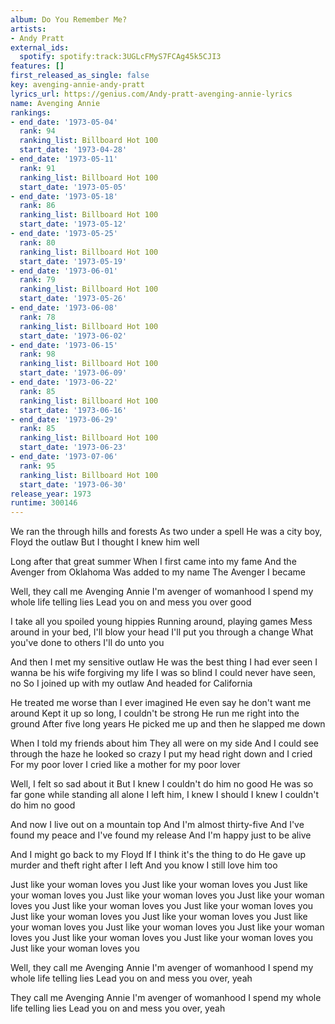 ```yaml
---
album: Do You Remember Me?
artists:
- Andy Pratt
external_ids:
  spotify: spotify:track:3UGLcFMyS7FCAg45k5CJI3
features: []
first_released_as_single: false
key: avenging-annie-andy-pratt
lyrics_url: https://genius.com/Andy-pratt-avenging-annie-lyrics
name: Avenging Annie
rankings:
- end_date: '1973-05-04'
  rank: 94
  ranking_list: Billboard Hot 100
  start_date: '1973-04-28'
- end_date: '1973-05-11'
  rank: 91
  ranking_list: Billboard Hot 100
  start_date: '1973-05-05'
- end_date: '1973-05-18'
  rank: 86
  ranking_list: Billboard Hot 100
  start_date: '1973-05-12'
- end_date: '1973-05-25'
  rank: 80
  ranking_list: Billboard Hot 100
  start_date: '1973-05-19'
- end_date: '1973-06-01'
  rank: 79
  ranking_list: Billboard Hot 100
  start_date: '1973-05-26'
- end_date: '1973-06-08'
  rank: 78
  ranking_list: Billboard Hot 100
  start_date: '1973-06-02'
- end_date: '1973-06-15'
  rank: 98
  ranking_list: Billboard Hot 100
  start_date: '1973-06-09'
- end_date: '1973-06-22'
  rank: 85
  ranking_list: Billboard Hot 100
  start_date: '1973-06-16'
- end_date: '1973-06-29'
  rank: 85
  ranking_list: Billboard Hot 100
  start_date: '1973-06-23'
- end_date: '1973-07-06'
  rank: 95
  ranking_list: Billboard Hot 100
  start_date: '1973-06-30'
release_year: 1973
runtime: 300146
---
```

We ran the through hills and forests
As two under a spell
He was a city boy, Floyd the outlaw
But I thought I knew him well

Long after that great summer
When I first came into my fame
And the Avenger from Oklahoma
Was added to my name
The Avenger I became


Well, they call me Avenging Annie
I'm avenger of womanhood
I spend my whole life telling lies
Lead you on and mess you over good

I take all you spoiled young hippies
Running around, playing games
Mess around in your bed, I'll blow your head
I'll put you through a change
What you've done to others
I'll do unto you


And then I met my sensitive outlaw
He was the best thing I had ever seen
I wanna be his wife forgiving my life
I was so blind I could never have seen, no
So I joined up with my outlaw
And headed for California


He treated me worse than I ever imagined
He even say he don't want me around
Kept it up so long, I couldn't be strong
He run me right into the ground
After five long years
He picked me up and then he slapped me down


When I told my friends about him
They all were on my side
And I could see through the haze he looked so crazy
I put my head right down and I cried
For my poor lover
I cried like a mother for my poor lover


Well, I felt so sad about it
But I knew I couldn't do him no good
He was so far gone while standing all alone
I left him, I knew I should
I knew I couldn't do him no good


And now I live out on a mountain top
And I'm almost thirty-five
And I've found my peace and I've found my release
And I'm happy just to be alive

And I might go back to my Floyd
If I think it's the thing to do
He gave up murder and theft right after I left
And you know I still love him too


Just like your woman loves you
Just like your woman loves you
Just like your woman loves you
Just like your woman loves you
Just like your woman loves you
Just like your woman loves you
Just like your woman loves you
Just like your woman loves you
Just like your woman loves you
Just like your woman loves you
Just like your woman loves you
Just like your woman loves you
Just like your woman loves you
Just like your woman loves you
Just like your woman loves you

Well, they call me Avenging Annie
I'm avenger of womanhood
I spend my whole life telling lies
Lead you on and mess you over, yeah

They call me Avenging Annie
I'm avenger of womanhood
I spend my whole life telling lies
Lead you on and mess you over, yeah
